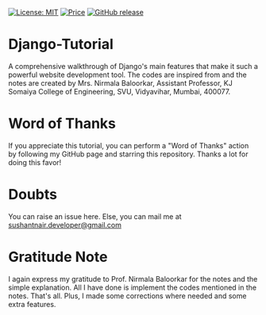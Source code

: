 [![License: MIT](https://img.shields.io/badge/License-MIT-yellow.svg)](https://opensource.org/licenses/MIT)
[![Price](https://img.shields.io/badge/price-FREE-0098f7.svg)](https://github.com/sushantnair/Django-Tutorial/blob/main/LICENSE)
<a href="https://github.com/sushantnair/Django-Tutorial/releases"><img alt="GitHub release" src="https://img.shields.io/github/release/sushantnair/Django-Tutorial.svg"></a>
# Django-Tutorial
A comprehensive walkthrough of Django's main features that make it such a powerful website development tool. The codes are inspired from and the notes are created by Mrs. Nirmala Baloorkar, Assistant Professor, KJ Somaiya College of Engineering, SVU, Vidyavihar, Mumbai, 400077.

# Word of Thanks
If you appreciate this tutorial, you can perform a "Word of Thanks" action by following my GitHub page and starring this repository. Thanks a lot for doing this favor!

# Doubts
You can raise an issue here. Else, you can mail me at sushantnair.developer@gmail.com

# Gratitude Note
I again express my gratitude to Prof. Nirmala Baloorkar for the notes and the simple explanation. All I have done is implement the codes mentioned in the notes. That's all. Plus, I made some corrections where needed and some extra features.
